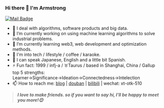 <!--
**saladassisme/saladassisme** is a ✨ _special_ ✨ repository because its `README.md` (this file) appears on your GitHub profile.

Here are some ideas to get you started:

- 🔭 I’m currently working on ...
- 🌱 I’m currently learning ...
- 👯 I’m looking to collaborate on ...
- 🤔 I’m looking for help with ...
- 💬 Ask me about ...
- 📫 How to reach me: ...
- 😄 Pronouns: ...
- ⚡ Fun fact: ...
-->

### Hi there 👋 I'm Armstrong
[![Mail Badge](https://img.shields.io/badge/-xuting0510@gmail.com-c14438?style=flat&logo=Gmail&logoColor=white&link=mailto:xuting0510@gmail.com)](mailto:xuting0510@gmail.com)
- 🔫 I deal with algorithms, software products and big data.
- 🔭 I’m currently working on using machine learning algorithms to solve industrial problems. 
- 🌱 I’m currently learning web3, web development and optimization methods.
- 🎃 I'm into tech / lifestyle / coffee / karaoke.   
- 🎀 I can speak Japanese, English and a little bit Spanish.
- ⚡ Fun fact: 1999 / infj-a / ♉Taurus / based in Shanghai, China / Gallup top 5 strengths: Learner→Significance→Ideation→Connectedness→Intelection
- 📫 How to reach me: [blog](https://hugo-stack-theme-mod-phi.vercel.app/) | [douban](https://www.douban.com/people/163381607/?_i=1559361moRsVO2) | [bilibili](https://space.bilibili.com/18235453) | wechat: xt-otk-510

> ***I love to make friends. so if you want to say hi, I'll be happy to meet you more!😊***

